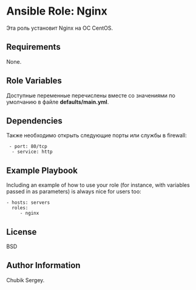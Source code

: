 Ansible Role: Nginx
=========

Эта роль установит Nginx на ОС CentOS.

Requirements
------------

None.

Role Variables
--------------

Доступные переменные перечислены вместе со значениями по умолчанию в файле **defaults/main.yml**.

Dependencies
------------

Также необходимо открыть следующие порты или службы в firewall:
```
 - port: 80/tcp
  - service: http
```

Example Playbook
----------------

Including an example of how to use your role (for instance, with variables passed in as parameters) is always nice for users too:

    - hosts: servers
      roles:
         - nginx

License
-------

BSD

Author Information
------------------

Chubik Sergey.
